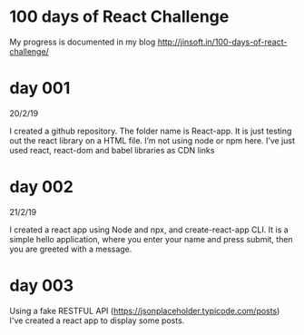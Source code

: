 # 100 days of React Challenge

My progress is documented in my blog http://jinsoft.in/100-days-of-react-challenge/

# day 001
20/2/19

I created a github repository. The folder name is React-app. It is just testing out the react library on a HTML file. I’m not using node or npm here. I’ve just used react, react-dom and babel libraries as CDN links

# day 002
21/2/19

I created a react app using Node and npx, and create-react-app CLI. It is a simple hello application, where you enter your name and press submit, then you are greeted with a message.

# day 003

Using a fake RESTFUL API (https://jsonplaceholder.typicode.com/posts) I've created a react app to display some posts.